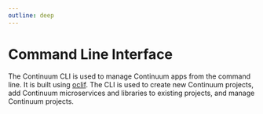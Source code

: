 ```yaml
---
outline: deep
---
```


# Command Line Interface
The Continuum CLI is used to manage Continuum apps from the command line. It is built using [oclif](https://oclif.io/).
The CLI is used to create new Continuum projects, add Continuum microservices and libraries to existing projects, and manage Continuum projects.

